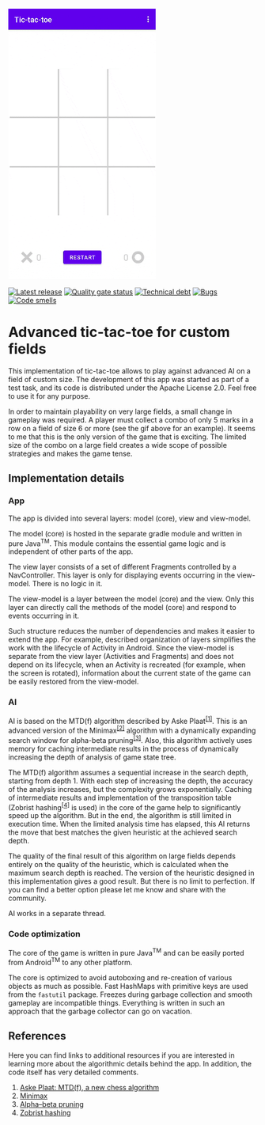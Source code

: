 ![logo](logo.gif)

[![Latest release](https://img.shields.io/github/v/release/ae9o/tic-tac-toe?display_name=tag)](https://github.com/ae9o/tic-tac-toe/releases)
[![Quality gate status](https://sonarcloud.io/api/project_badges/measure?project=ae9o_tic-tac-toe&metric=alert_status)](https://sonarcloud.io/dashboard?id=ae9o_tic-tac-toe)
[![Technical debt](https://sonarcloud.io/api/project_badges/measure?project=ae9o_tic-tac-toe&metric=sqale_index)](https://sonarcloud.io/dashboard?id=ae9o_tic-tac-toe)
[![Bugs](https://sonarcloud.io/api/project_badges/measure?project=ae9o_tic-tac-toe&metric=bugs)](https://sonarcloud.io/dashboard?id=ae9o_tic-tac-toe)
[![Code smells](https://sonarcloud.io/api/project_badges/measure?project=ae9o_tic-tac-toe&metric=code_smells)](https://sonarcloud.io/dashboard?id=ae9o_tic-tac-toe)

# Advanced tic-tac-toe for custom fields

This implementation of tic-tac-toe allows to play against advanced AI on a field of custom size. The development of this
app was started as part of a test task, and its code is distributed under the Apache License 2.0. Feel free to use it 
for any purpose.

In order to maintain playability on very large fields, a small change in gameplay was required. A player must collect
a combo of only 5 marks in a row on a field of size 6 or more (see the gif above for an example). It seems to me that
this is the only version of the game that is exciting. The limited size of the combo on a large field creates a wide
scope of possible strategies and makes the game tense.

## Implementation details

### App

The app is divided into several layers: model (core), view and view-model.

The model (core) is hosted in the separate gradle module and written in pure Java<sup>TM</sup>. This module contains
the essential game logic and is independent of other parts of the app.

The view layer consists of a set of different Fragments controlled by a NavController. This layer is only for
displaying events occurring in the view-model. There is no logic in it.

The view-model is a layer between the model (core) and the view. Only this layer can directly call the methods of the
model (core) and respond to events occurring in it.

Such structure reduces the number of dependencies and makes it easier to extend the app. For example, described 
organization of layers simplifies the work with the lifecycle of Activity in Android. Since the view-model is separate 
from the view layer (Activities and Fragments) and does not depend on its lifecycle, when an Activity is recreated (for
example, when the screen is rotated), information about the current state of the game can be easily restored from
the view-model.

### AI

AI is based on the MTD(f) algorithm described by Aske Plaat<sup>[\[1\]](#references)</sup>. This is an advanced version
of the Minimax<sup>[\[2\]](#references)</sup> algorithm with a dynamically expanding search window for alpha-beta
pruning<sup>[\[3\]](#references)</sup>. Also, this algorithm actively uses memory for caching intermediate results in
the process of dynamically increasing the depth of analysis of game state tree.

The MTD(f) algorithm assumes a sequential increase in the search depth, starting from depth 1. With each step of
increasing the depth, the accuracy of the analysis increases, but the complexity grows exponentially. Caching of
intermediate results and implementation of the transposition table (Zobrist hashing<sup>[\[4\]](#references)</sup> is
used) in the core of the game help to significantly speed up the algorithm. But in the end, the algorithm is still
limited in execution time. When the limited analysis time has elapsed, this AI returns the move that best matches the
given heuristic at the achieved search depth.

The quality of the final result of this algorithm on large fields depends entirely on the quality of the heuristic,
which is calculated when the maximum search depth is reached. The version of the heuristic designed in this
implementation gives a good result. But there is no limit to perfection. If you can find a better option please let me
know and share with the community.

AI works in a separate thread.

### Code optimization

The core of the game is written in pure Java<sup>TM</sup> and can be easily ported from Android<sup>TM</sup> to any 
other platform.

The core is optimized to avoid autoboxing and re-creation of various objects as much as possible. Fast HashMaps with
primitive keys are used from the `fastutil` package. Freezes during garbage collection and smooth gameplay are
incompatible things. Everything is written in such an approach that the garbage collector can go on vacation.

## References

Here you can find links to additional resources if you are interested in learning more about the algorithmic details 
behind the app. In addition, the code itself has very detailed comments.

1. [Aske Plaat: MTD(f), a new chess algorithm](https://people.csail.mit.edu/plaat/mtdf.html)
2. [Minimax](https://en.wikipedia.org/wiki/Minimax)
3. [Alpha–beta pruning](https://en.wikipedia.org/wiki/Alpha%E2%80%93beta_pruning)
4. [Zobrist hashing](https://en.wikipedia.org/wiki/Zobrist_hashing)
